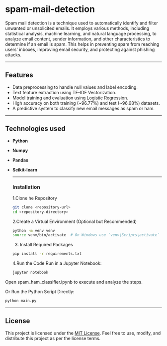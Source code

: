 # spam-mail-detection

Spam mail detection is a technique used to automatically identify and filter unwanted or unsolicited emails. It employs various methods, including statistical analysis, machine learning, and natural language processing, to analyze email content, sender information, and other characteristics to determine if an email is spam. This helps in preventing spam from reaching users' inboxes, improving email security, and protecting against phishing attacks.

---

## Features
  - Data preprocessing to handle null values and label encoding.
  - Text feature extraction using TF-IDF Vectorization.
  - Model training and evaluation using Logistic Regression.
  - High accuracy on both training (~96.77%) and test (~96.68%) datasets.
  - A predictive system to classify new email messages as spam or ham.

---
 ## Technologies used

 - **Python**
 - **Numpy**
 - **Pandas**
 - **Scikit-learn**

   ---
   ### Installation
   1.Clone he Repository
   ```bash
   git clone <repository-url>
   cd <repository-directory>
   ```
   2.Create a Virtual Environment (Optional but Recommended)
   ```bash
   python -m venv venv
   source venv/bin/activate  # On Windows use `venv\Scripts\activate`
   ```

   3. Install Required Packages
   ```bash
   pip install -r requirements.txt
   ```
   4.Run the Code
   Run in a Jupyter Notebook:
   ```bash
   jupyter notebook
   ```
  Open spam_ham_classifier.ipynb to execute and analyze the steps.

  Or Run the Python Script Directly:
  ```bash
  python main.py
  ```

---

## License
 This project is licensed under the [MIT License](license). Feel free to use, modify, and distribute this project as per the license terms.


   
